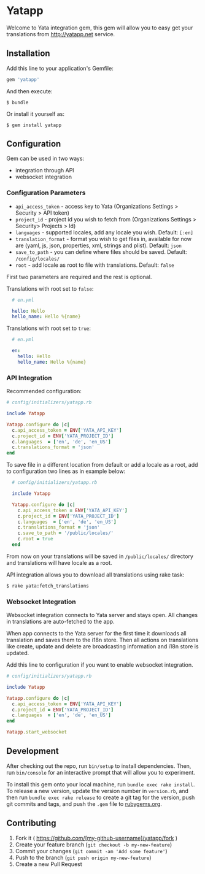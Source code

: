 # Yatapp

Welcome to Yata integration gem, this gem will allow you to easy get your translations from http://yatapp.net service.

## Installation

Add this line to your application's Gemfile:

```ruby
gem 'yatapp'
```

And then execute:

    $ bundle

Or install it yourself as:

    $ gem install yatapp

## Configuration

Gem can be used in two ways:
* integration through API
* websocket integration

### Configuration Parameters

* `api_access_token` - access key to Yata (Organizations Settings > Security > API token)
* `project_id` - project id you wish to fetch from (Organizations Settings > Security> Projects > Id)
* `languages` - supported locales, add any locale you wish. Default: `[:en]`
* `translation_format` - format you wish to get files in, available for now are (yaml, js, json, properties, xml, strings and plist). Default: `json`
* `save_to_path` - you can define where files should be saved. Default: `/config/locales/`
* `root` - add locale as root to file with translations. Default: `false`

First two parameters are required and the rest is optional.

Translations with root set to `false`:

```yaml
  # en.yml

  hello: Hello
  hello_name: Hello %{name}
```

Translations with root set to `true`:
```yaml
  # en.yml

  en:
    hello: Hello
    hello_name: Hello %{name}
```

### API Integration

Recommended configuration:

```ruby
# config/initializers/yatapp.rb

include Yatapp

Yatapp.configure do |c|
  c.api_access_token = ENV['YATA_API_KEY']
  c.project_id = ENV['YATA_PROJECT_ID']
  c.languages  = ['en', 'de', 'en_US']
  c.translations_format = 'json'
end
```

To save file in a different location from default or add a locale as a root, add to configuration two lines as in example below:

```ruby
  # config/initializers/yatapp.rb

  include Yatapp

  Yatapp.configure do |c|
    c.api_access_token = ENV['YATA_API_KEY']
    c.project_id = ENV['YATA_PROJECT_ID']
    c.languages  = ['en', 'de', 'en_US']
    c.translations_format = 'json'
    c.save_to_path = '/public/locales/'
    c.root = true
  end
```

From now on your translations will be saved in `/public/locales/` directory and translations will have locale as a root.


API integration allows you to download all translations using rake task:

```bash
$ rake yata:fetch_translations
```

### Websocket Integration

Websocket integration connects to Yata server and stays open. All changes in translations are auto-fetched to the app.

When app connects to the Yata server for the first time it downloads all translation and saves them to the i18n store. Then all actions on translations like create, update and delete are broadcasting information and i18n store is updated.

Add this line to configuration if you want to enable websocket integration.

``` ruby
# config/initializers/yatapp.rb

include Yatapp

Yatapp.configure do |c|
  c.api_access_token = ENV['YATA_API_KEY']
  c.project_id = ENV['YATA_PROJECT_ID']
  c.languages  = ['en', 'de', 'en_US']
end

Yatapp.start_websocket

```



## Development

After checking out the repo, run `bin/setup` to install dependencies. Then, run `bin/console` for an interactive prompt that will allow you to experiment.

To install this gem onto your local machine, run `bundle exec rake install`. To release a new version, update the version number in `version.rb`, and then run `bundle exec rake release` to create a git tag for the version, push git commits and tags, and push the `.gem` file to [rubygems.org](https://rubygems.org).

## Contributing

1. Fork it ( https://github.com/[my-github-username]/yatapp/fork )
2. Create your feature branch (`git checkout -b my-new-feature`)
3. Commit your changes (`git commit -am 'Add some feature'`)
4. Push to the branch (`git push origin my-new-feature`)
5. Create a new Pull Request
